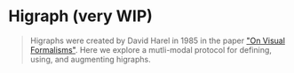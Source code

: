 # Higraph (very WIP)

> Higraphs were created by David Harel in 1985 in the paper ["On Visual Formalisms"](https://dl.acm.org/doi/pdf/10.1145/42411.42414). Here we explore a mutli-modal protocol for defining, using, and augmenting higraphs.
